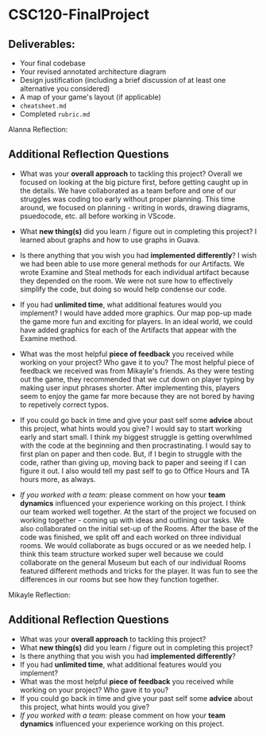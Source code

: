 # CSC120-FinalProject

## Deliverables:
 - Your final codebase
 - Your revised annotated architecture diagram
 - Design justification (including a brief discussion of at least one alternative you considered)
 - A map of your game's layout (if applicable)
 - `cheatsheet.md`
 - Completed `rubric.md`
  
  Alanna Reflection: 
## Additional Reflection Questions
 - What was your **overall approach** to tackling this project?
    Overall we focused on looking at the big picture first, before getting caught up in the details. We have collaborated as a team before and one of our struggles was coding too early without proper planning. This time around, we focused on planning - writing in words, drawing diagrams, psuedocode, etc. all before working in VScode. 

 - What **new thing(s)** did you learn / figure out in completing this project?
    I learned about graphs and how to use graphs in Guava. 

 - Is there anything that you wish you had **implemented differently**?
    I wish we had been able to use more general methods for our Artifacts. We wrote Examine and Steal methods for each individual artifact because they depended on the room. We were not sure how to effectively simplify the code, but doing so would help condense our code. 

 - If you had **unlimited time**, what additional features would you implement?
    I would have added more graphics. Our map pop-up made the game more fun and exciting for players. In an ideal world, we could have added graphics for each of the Artifacts that appear with the Examine method. 

 - What was the most helpful **piece of feedback** you received while working on your project? Who gave it to you?
    The most helpful piece of feedback we received was from Mikayle's friends. As they were testing out the game, they recommended that we cut down on player typing by making user input phrases shorter. After implementing this, players seem to enjoy the game far more because they are not bored by having to repetively correct typos. 

 - If you could go back in time and give your past self some **advice** about this project, what hints would you give?
    I would say to start working early and start small. I think my biggest struggle is getting overwhlmed with the code at the beginning and then procrastinating. I would say to first plan on paper and then code. But, if I begin to struggle with the code, rather than giving up, moving back to paper and seeing if I can figure it out. I also would tell my past self to go to Office Hours and TA hours more, as always. 

 - _If you worked with a team:_ please comment on how your **team dynamics** influenced your experience working on this project.
    I think our team worked well together. At the start of the project we focused on working together - coming up with ideas and outlining our tasks. We also collaborated on the initial set-up of the Rooms. After the base of the code was finished, we split off and each worked on three individual rooms. We would collaborate as bugs occured or as we needed help. I think this team structure worked super well because we could collaborate on the general Museum but each of our individual Rooms featured different methods and tricks for the player. It was fun to see the differences in our rooms but see how they function together. 


Mikayle Reflection: 
## Additional Reflection Questions
 - What was your **overall approach** to tackling this project?
 - What **new thing(s)** did you learn / figure out in completing this project?
 - Is there anything that you wish you had **implemented differently**?
 - If you had **unlimited time**, what additional features would you implement?
 - What was the most helpful **piece of feedback** you received while working on your project? Who gave it to you?
 - If you could go back in time and give your past self some **advice** about this project, what hints would you give?
 - _If you worked with a team:_ please comment on how your **team dynamics** influenced your experience working on this project.